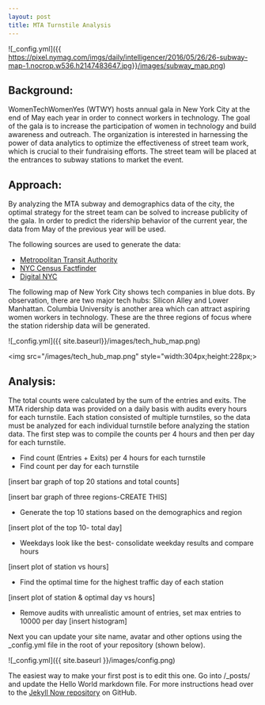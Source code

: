 ```yaml
---
layout: post
title: MTA Turnstile Analysis
---
```

![_config.yml]({{ https://pixel.nymag.com/imgs/daily/intelligencer/2016/05/26/26-subway-map-1.nocrop.w536.h2147483647.jpg}}/images/subway_map.png)

## Background:

WomenTechWomenYes (WTWY) hosts annual gala in New York City at the end of May each year in order to connect workers in technology. The goal of the gala is to increase the participation of women in technology and build awareness and outreach. The organization is interested in harnessing the power of data analytics to optimize the effectiveness of street team work, which is crucial to their fundraising efforts. The street team will be placed at the entrances to subway stations to market the event.

## Approach:

By analyzing the MTA subway and demographics data of the city, the optimal strategy for the street team can be solved to increase publicity of the gala. In order to predict the ridership behavior of the current year, the data from May of the previous year will be used.

The following sources are used to generate the data:

* [Metropolitan Transit Authority](http://www.mta.info/)
* [NYC Census Factfinder](http://maps.nyc.gov/census/)
* [Digital NYC](http://www.digital.nyc/)

The following map of New York City shows tech companies in blue dots. By observation, there are two major tech hubs: Silicon Alley and Lower Manhattan. Columbia University is another area which can attract aspiring women workers in technology. These are the three regions of focus where the station ridership data will be generated.

![_config.yml]({{ site.baseurl}}/images/tech_hub_map.png)

<img src="/images/tech_hub_map.png" style="width:304px;height:228px;>
## Analysis:

The total counts were calculated by the sum of the entries and exits. The MTA ridership data was provided on a daily basis with audits every hours for each turnstile. Each station consisted of multiple turnstiles, so the data must be analyzed for each individual turnstile before analyzing the station data. The first step was to compile the counts per 4 hours and then per day for each turnstile.
* Find count (Entries + Exits) per 4 hours for each turnstile
* Find count per day for each turnstile

[insert bar graph of top 20 stations and total counts]


[insert bar graph of three regions-CREATE THIS]

* Generate the top 10 stations based on the demographics and region

[insert plot of the top 10- total day]

* Weekdays look like the best- consolidate weekday results and compare hours

[insert plot of station vs hours]

* Find the optimal time for the highest traffic day of each station

[insert plot of station & optimal day vs hours]

* Remove audits with unrealistic amount of entries, set max entries to 10000 per day
[insert histogram]







Next you can update your site name, avatar and other options using the _config.yml file in the root of your repository (shown below).

![_config.yml]({{ site.baseurl }}/images/config.png)

The easiest way to make your first post is to edit this one. Go into /_posts/ and update the Hello World markdown file. For more instructions head over to the [Jekyll Now repository](https://github.com/barryclark/jekyll-now) on GitHub.
